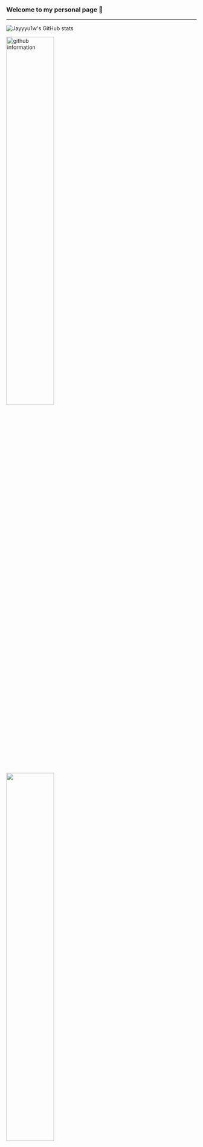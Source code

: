 ### Welcome to my personal page 🥳

<!--
**Jayyyu1w/Jayyyu1w** is a ✨ _special_ ✨ repository because its `README.md` (this file) appears on your GitHub profile.

Here are some ideas to get you started:

- 🔭 I’m currently working on ...
- 🌱 I’m currently learning ...
- 👯 I’m looking to collaborate on ...
- 🤔 I’m looking for help with ...
- 💬 Ask me about ...
- 📫 How to reach me: ...
- 😄 Pronouns: ...
- ⚡ Fun fact: ...
-->
---


![Jayyyu1w's GitHub stats](https://github-readme-stats.vercel.app/api?username=Jayyyu1w&show_icons=true&theme=tokyonight)

<img src = "https://github-readme-stats.vercel.app/api?username=Jayyyu1w&show_icons=true&theme=radical" width = "50%" alt = "github information">
<br>
<img src = "https://github-readme-stats.vercel.app/api/top-langs/?username=Jayyyu1w&layout=compact" width = "50%">
